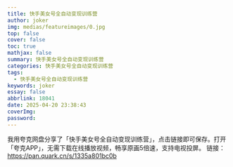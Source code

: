 ```yaml
---
title: 快手美女号全自动变现训练营
author: joker
img: medias/featureimages/0.jpg
top: false
cover: false
toc: true
mathjax: false
summary: 快手美女号全自动变现训练营
categories: 快手美女号全自动变现训练营
tags:
  - 快手美女号全自动变现训练营
keywords: joker
essay: false
abbrlink: 18041
date: 2025-04-20 23:38:43
coverImg:
password:
---
```


我用夸克网盘分享了「快手美女号全自动变现训练营」，点击链接即可保存。打开「夸克APP」，无需下载在线播放视频，畅享原画5倍速，支持电视投屏。
链接：https://pan.quark.cn/s/1335a801bc0b
